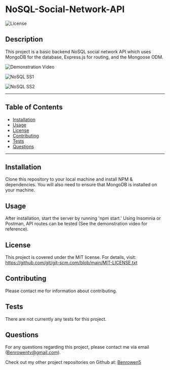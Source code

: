 # NoSQL-Social-Network-API

  ![License](https://img.shields.io/badge/license-MIT-blue)
  
  ## Description
  This project is a basic backend NoSQL social network API which uses MongoDB for the database, Express.js for routing, and the Mongoose ODM.  

  ![Demonstration Video](https://watch.screencastify.com/v/Ect1dSWICFTzsaeWgpBi)
  
  ![NoSQL SS1](https://user-images.githubusercontent.com/79202800/147599141-c24865e4-1679-487f-89e5-5bfe8e049c61.PNG)
  
  ![NoSQL SS2](https://user-images.githubusercontent.com/79202800/147599148-bb065a4d-eba2-4e4f-b24c-99c3b7673967.PNG)


  ***************************************************************
  ## Table of Contents
* [Installation](#installation)
* [Usage](#usage)
* [License](#license)
* [Contributing](#contributing)
* [Tests](#tests)
* [Questions](#questions)
***************************************************************
## Installation
Clone this repository to your local machine and install NPM & dependencies. You will also need to ensure that MongoDB is installed on your machine.  

## Usage
After installation, start the server by running 'npm start.' Using Insomnia or Postman, API routes can be tested (See the demonstration video for reference).
  
## License
  This project is covered under the MIT license. 
      For details, visit: https://github.com/git/git-scm.com/blob/main/MIT-LICENSE.txt
  
## Contributing
Please contact me for information about contributing.

## Tests
There are not currently any tests for this project.

## Questions
For any questions regarding this project, please contact me via email (Benrowentv@gmail.com).

Check out my other project repositories on Github at: [Benrowen5](https://github.com/Benrowen5)
  


